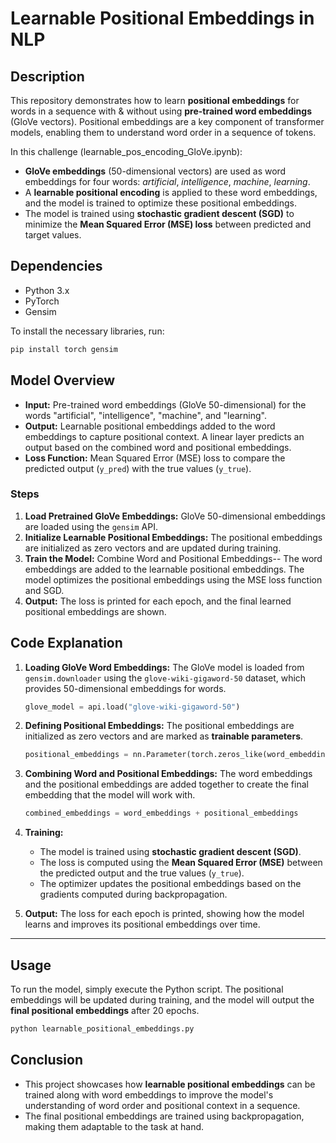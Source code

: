# **Learnable Positional Embeddings in NLP**

## **Description**
This repository demonstrates how to learn **positional embeddings** for words in a sequence with & without using **pre-trained word embeddings** (GloVe vectors). Positional embeddings are a key component of transformer models, enabling them to understand word order in a sequence of tokens.

In this challenge (learnable_pos_encoding_GloVe.ipynb):
- **GloVe embeddings** (50-dimensional vectors) are used as word embeddings for four words: *artificial*, *intelligence*, *machine*, *learning*.
- A **learnable positional encoding** is applied to these word embeddings, and the model is trained to optimize these positional embeddings.
- The model is trained using **stochastic gradient descent (SGD)** to minimize the **Mean Squared Error (MSE) loss** between predicted and target values.

## **Dependencies**
- Python 3.x
- PyTorch
- Gensim

To install the necessary libraries, run:
```bash
pip install torch gensim
```

## **Model Overview**
- **Input:** Pre-trained word embeddings (GloVe 50-dimensional) for the words "artificial", "intelligence", "machine", and "learning".
- **Output:** Learnable positional embeddings added to the word embeddings to capture positional context. A linear layer predicts an output based on the combined word and positional embeddings.
- **Loss Function:** Mean Squared Error (MSE) loss to compare the predicted output (`y_pred`) with the true values (`y_true`).

### **Steps**
1. **Load Pretrained GloVe Embeddings:** GloVe 50-dimensional embeddings are loaded using the `gensim` API.
2. **Initialize Learnable Positional Embeddings:** The positional embeddings are initialized as zero vectors and are updated during training.
3. **Train the Model:** Combine Word and Positional Embeddings-- The word embeddings are added to the learnable positional embeddings. The model optimizes the positional embeddings using the MSE loss function and SGD.
4. **Output:** The loss is printed for each epoch, and the final learned positional embeddings are shown.

## **Code Explanation**
1. **Loading GloVe Word Embeddings:**
   The GloVe model is loaded from `gensim.downloader` using the `glove-wiki-gigaword-50` dataset, which provides 50-dimensional embeddings for words.
   ```python
   glove_model = api.load("glove-wiki-gigaword-50")
   ```

2. **Defining Positional Embeddings:**
   The positional embeddings are initialized as zero vectors and are marked as **trainable parameters**.
   ```python
   positional_embeddings = nn.Parameter(torch.zeros_like(word_embeddings, requires_grad=True))
   ```

3. **Combining Word and Positional Embeddings:**
   The word embeddings and the positional embeddings are added together to create the final embedding that the model will work with.
   ```python
   combined_embeddings = word_embeddings + positional_embeddings
   ```

4. **Training:**
   - The model is trained using **stochastic gradient descent (SGD)**.
   - The loss is computed using the **Mean Squared Error (MSE)** between the predicted output and the true values (`y_true`).
   - The optimizer updates the positional embeddings based on the gradients computed during backpropagation.
   
5. **Output:** The loss for each epoch is printed, showing how the model learns and improves its positional embeddings over time.

---

## **Usage**
To run the model, simply execute the Python script. The positional embeddings will be updated during training, and the model will output the **final positional embeddings** after 20 epochs.

```bash
python learnable_positional_embeddings.py
```

## **Conclusion**
- This project showcases how **learnable positional embeddings** can be trained along with word embeddings to improve the model's understanding of word order and positional context in a sequence.
- The final positional embeddings are trained using backpropagation, making them adaptable to the task at hand.
